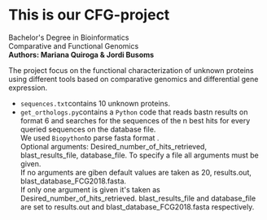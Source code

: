 # This is our CFG-project


Bachelor's Degree in Bioinformatics <br />
Comparative and Functional Genomics <br />
**Authors: Mariana Quiroga & Jordi Busoms** <br />


The project focus on the functional characterization of unknown proteins using different tools based on comparative genomics and differential gene expression.<br />

- `sequences.txt`contains 10 unknown proteins.
- `get_orthologs.py`contains a `Python` code that reads bastn results on format 6 and searches for the sequences of the n best hits for every queried sequences on the database file.<br /> 
We used `Biopython`to parse fasta format . <br />
Optional arguments: Desired_number_of_hits_retrieved, blast_results_file, database_file. To specify a file all arguments must be given.<br />
If no arguments are giben default values are taken as 20, results.out, blast_database_FCG2018.fasta.<br />
If only one argument is given it's taken as Desired_number_of_hits_retrieved. blast_results_file and database_file are set to results.out and blast_database_FCG2018.fasta respectively.


